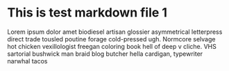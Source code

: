 # This is test markdown file 1

Lorem ipsum dolor amet biodiesel artisan glossier asymmetrical letterpress direct trade tousled 
poutine forage cold-pressed ugh. Normcore selvage hot chicken vexillologist freegan coloring book hell of deep v cliche.
 VHS sartorial bushwick man braid blog butcher hella cardigan, typewriter narwhal tacos 

